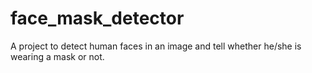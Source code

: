 # face_mask_detector
A project to detect human faces in an image and tell whether he/she is wearing a mask or not.
